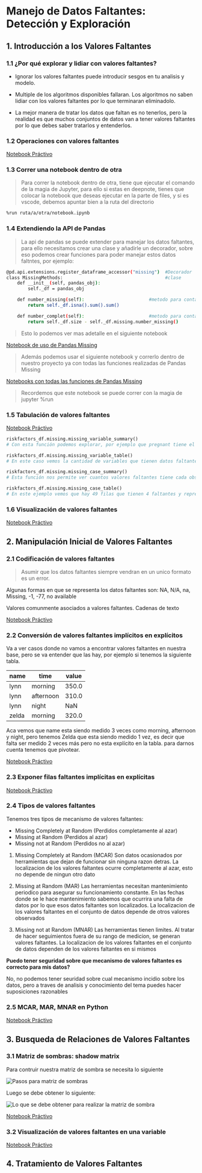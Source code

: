 # Manejo de Datos Faltantes: Detección y Exploración

## 1. Introducción a los Valores Faltantes

### 1.1 ¿Por qué explorar y lidiar con valores faltantes?

* Ignorar los valores faltantes puede introducir sesgos en tu analisis y modelo.

* Multiple de los algoritmos disponibles fallaran. Los algoritmos no saben lidiar con los valores faltantes por lo que terminaran eliminadolo.

* La mejor manera de tratar los datos que faltan es no tenerlos, pero la realidad es que muchos conjuntos de datos van a tener valores faltantes por lo que debes saber tratarlos y entenderlos.

### 1.2 Operaciones con valores faltantes

[Notebook Práctivo](./deteccion_exploracion_de_datos_faltantes/exploration-missing-values-app.ipynb)

### 1.3 Correr una notebook dentro de otra

> Para correr la notebook dentro de otra, tiene que ejecutar el comando de la magia de Jupyter, para ello si estas en deepnote, tienes que colocar la notebook que deseas ejecutar en la parte de files, y si es vscode, debemos apuntar bien a la ruta del directorio

```bash
%run ruta/a/otra/notebook.ipynb
```

### 1.4 Extendiendo la API de Pandas

> La api de pandas se puede extender para manejar los datos faltantes, para ello necesitamos crear una clase y añadirle un decorador, sobre eso podemos crear funciones para poder manejar estos datos faltntes, por ejemplo:

```bash
@pd.api.extensions.register_dataframe_accessor("missing")  #Decorador
class MissingMethods:                                      #clase
    def __init__(self, pandas_obj):
        self._df = pandas_obj

    def number_missing(self):                        #metodo para contar datos faltantes
        return self._df.isna().sum().sum()

    def number_complet(self):                        #metodo para contar datos completos
        return self._df.size - self._df.missing.number_missing()
```

> Esto lo podemos ver mas adetalle en el siguiente notebook

[Notebook de uso de Pandas Missing](./deteccion_exploracion_de_datos_faltantes/tutorial_to_extend_pandas_api.ipynb)

> Además podemos usar el siguiente notebook y correrlo dentro de nuestro proyecto ya con todas las funciones realizadas de Pandas Missing

[Notebooks con todas las funciones de Pandas Missing](./deteccion_exploracion_de_datos_faltantes/pandas-missing-extension.ipynb)

> Recordemos que este notebook se puede correr con la magia de jupyter %run

### 1.5 Tabulación de valores faltantes

[Notebook Práctivo](./deteccion_exploracion_de_datos_faltantes/exploration-missing-values-app.ipynb)

```python
riskfactors_df.missing.missing_variable_summary()
# Con esta función podemos explorar, por ejemplo que pregnant tiene el 87% de valores faltantes

riskfactors_df.missing.missing_variable_table()
# En este caso vemos la cantidad de variables que tienen datos faltantes, por ejemplo hay 10 variables que no tienen ningun valor faltante

riskfactors_df.missing.missing_case_summary()
# Esta función nos permite ver cuantos valores faltantes tiene cada observación o fila

riskfactors_df.missing.missing_case_table()
# En este ejemplo vemos que hay 49 filas que tienen 4 faltantes y representa el 20%
```

### 1.6 Visualización de valores faltantes

[Notebook Práctivo](./deteccion_exploracion_de_datos_faltantes/exploration-missing-values-app.ipynb)

## 2. Manipulación Inicial de Valores Faltantes

### 2.1 Codificación de valores faltantes

> Asumir que los datos faltantes siempre vendran en un unico formato es un error.

Algunas formas en que se representa los datos faltantes son: NA, N/A, na, Missing, -1, -77, no available

Valores comunmente asociados a valores faltantes. Cadenas de texto

[Notebook Práctivo](./deteccion_exploracion_de_datos_faltantes/exploration-missing-values-app.ipynb)

### 2.2 Conversión de valores faltantes implícitos en explícitos

Va a ver casos donde no vamos a encontrar valores faltantes en nuestra base, pero se va entender que las hay, por ejemplo si tenemos la siguiente tabla.

| name  | time      | value |
|-------|-----------|-------|
| lynn  | morning   | 350.0 |
| lynn  | afternoon | 310.0 |
| lynn  | night     | NaN   |
| zelda | morning   | 320.0 |

Aca vemos que name esta siendo medido 3 veces como morning, afternoon y night, pero tenemos Zelda que esta siendo medido 1 vez, es decir que falta ser medido 2 veces más pero no esta explícito en la tabla. para darnos cuenta tenemos que pivotear.

[Notebook Práctivo](./deteccion_exploracion_de_datos_faltantes/exploration-missing-values-app.ipynb)

### 2.3 Exponer filas faltantes implícitas en explícitas

[Notebook Práctivo](./deteccion_exploracion_de_datos_faltantes/exploration-missing-values-app.ipynb)

### 2.4 Tipos de valores faltantes

Tenemos tres tipos de mecanismo de valores faltantes:

* Missing Completely at Random (Perdidos completamente al azar)
* Missing at Random (Perdidos al azar)
* Missing not at Random (Perdidos no al azar)

1. Missing Completely at Random (MCAR)
Son datos ocasionados por herramientas que dejan de funcionar sin ninguna razon detras. La localizacion de los valores faltantes ocurre completamente al azar, esto no depende de ningun otro dato

2. Missing at Random (MAR)
Las herramientas necesitan mantenimiento periodico para asegurar su funcionamiento constante. En las fechas donde se le hace mantenimiento sabemos que ocurrira una falta de datos por lo que esos datos faltantes son localizados. La localizacion de los valores faltantes en el conjunto de datos depende de otros valores observados

3. Missing not at Random (MNAR)
Las herramientas tienen limites. Al tratar de hacer seguimientos fuera de su rango de medicion, se generan valores faltantes. La localizacion de los valores faltantes en el conjunto de datos dependen de los valores faltantes en si mismos

**Puedo tener seguridad sobre que mecanismo de valores faltantes es correcto para mis datos?**

No, no podemos tener seuridad sobre cual mecanismo incidio sobre los datos, pero a traves de analisis y conocimiento del tema puedes hacer suposiciones razonables

### 2.5 MCAR, MAR, MNAR en Python

[Notebook Práctivo](./deteccion_exploracion_de_datos_faltantes/exploration-missing-values-app.ipynb)

## 3. Busqueda de Relaciones de Valores Faltantes

### 3.1 Matriz de sombras: shadow matrix

Para contruir nuestra matriz de sombra se necesita lo siguiente

![Pasos para matriz de sombras](./images/pasos_matrix_sombra.jpeg)

Luego se debe obtener lo siguiente:

![Lo que se debe obtener para realizar la matriz de sombra](./images/pasos2_matrix_sombra.jpeg)

[Notebook Práctivo](./deteccion_exploracion_de_datos_faltantes/exploration-missing-values-app.ipynb)

### 3.2 Visualización de valores faltantes en una variable

[Notebook Práctivo](./deteccion_exploracion_de_datos_faltantes/exploration-missing-values-app.ipynb)

## 4. Tratamiento de Valores Faltantes
